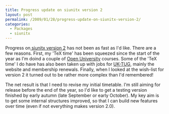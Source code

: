 ```yaml
---
title: Progress update on siunitx version 2
layout: post
permalink: /2009/01/28/progress-update-on-siunitx-version-2/
categories:
  - Packages
  - siunitx
---
```

Progress on[ siunitx version 2](http://siunitx.berlios.de) has not been as fast as I'd like.  There are a few reasons.  First, my 'TeX time' has been squeezed since the start of the year as I'm doind a couple of [Open University](http://www.open.ac.uk) courses.  Some of the 'TeX time' I do have has also been taken up with jobs for [UK-TUG](http://uk.tug.org/), mainly the website and membership renewals.  Finally, when I looked at the wish-list for version 2 it turned out to be rather more complex than I'd remembered!

The net result is that I need to revise my initial timetable.  I'm still aiming for release before the end of the year, so I'd like to get a testing version finished by early autumn (late September or early October). My key aim is to get some internal structures improved, so that I can build new features over time (even if not everything makes version 2.0).
